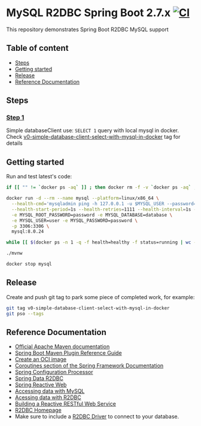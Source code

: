 # MySQL R2DBC Spring Boot 2.7.x [![CI](https://github.com/daggerok/mysql-r2dbc-spring-boot-2.7.x/actions/workflows/ci.yml/badge.svg)](https://github.com/daggerok/mysql-r2dbc-spring-boot-2.7.x/actions/workflows/ci.yml)
This repository demonstrates Spring Boot R2DBC MySQL support

## Table of content
* [Steps](#steps)
* [Getting started](#getting-started)
* [Release](#release)
* [Reference Documentation](#reference-documentation)

## Steps
### [Step 1](https://github.com/daggerok/mysql-r2dbc-spring-boot-2.7.x/tree/v0-simple-database-client-select-with-mysql-in-docker)
Simple databaseClient use: `SELECT 1` query with local mysql in docker.
Check [v0-simple-database-client-select-with-mysql-in-docker](https://github.com/daggerok/mysql-r2dbc-spring-boot-2.7.x/tree/v0-simple-database-client-select-with-mysql-in-docker)
tag for details

## Getting started

Run and test latest's code:

```bash
if [[ "" != `docker ps -aq` ]] ; then docker rm -f -v `docker ps -aq` ; fi

docker run -d --rm --name mysql --platform=linux/x86_64 \
  --health-cmd='mysqladmin ping -h 127.0.0.1 -u $MYSQL_USER --password=$MYSQL_PASSWORD || exit 1' \
  --health-start-period=1s --health-retries=1111 --health-interval=1s --health-timeout=5s \
  -e MYSQL_ROOT_PASSWORD=password -e MYSQL_DATABASE=database \
  -e MYSQL_USER=user -e MYSQL_PASSWORD=password \
  -p 3306:3306 \
  mysql:8.0.24

while [[ $(docker ps -n 1 -q -f health=healthy -f status=running | wc -l) -lt 1 ]] ; do sleep 3 ; echo -n '.' ; done ; sleep 15; echo 'MySQL is ready.'

./mvnw

docker stop mysql
```

## Release

Create and push git tag to park some piece of completed work, for example:

```bash
git tag v0-simple-database-client-select-with-mysql-in-docker
git pso --tags
```

## Reference Documentation
* [Official Apache Maven documentation](https://maven.apache.org/guides/index.html)
* [Spring Boot Maven Plugin Reference Guide](https://docs.spring.io/spring-boot/docs/2.7.0/maven-plugin/reference/html/)
* [Create an OCI image](https://docs.spring.io/spring-boot/docs/2.7.0/maven-plugin/reference/html/#build-image)
* [Coroutines section of the Spring Framework Documentation](https://docs.spring.io/spring/docs/5.3.20/spring-framework-reference/languages.html#coroutines)
* [Spring Configuration Processor](https://docs.spring.io/spring-boot/docs/2.7.0/reference/htmlsingle/#configuration-metadata-annotation-processor)
* [Spring Data R2DBC](https://docs.spring.io/spring-boot/docs/2.7.0/reference/htmlsingle/#boot-features-r2dbc)
* [Spring Reactive Web](https://docs.spring.io/spring-boot/docs/2.7.0/reference/htmlsingle/#web.reactive)
* [Accessing data with MySQL](https://spring.io/guides/gs/accessing-data-mysql/)
* [Acessing data with R2DBC](https://spring.io/guides/gs/accessing-data-r2dbc/)
* [Building a Reactive RESTful Web Service](https://spring.io/guides/gs/reactive-rest-service/)
* [R2DBC Homepage](https://r2dbc.io)
* Make sure to include a [R2DBC Driver](https://r2dbc.io/drivers/) to connect to your database.
